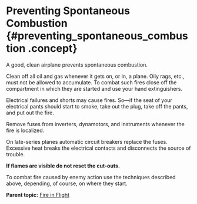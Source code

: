 # Preventing Spontaneous Combustion {#preventing_spontaneous_combustion .concept}

A good, clean airplane prevents spontaneous combustion.

Clean off all oil and gas whenever it gets on, or in, a plane. Oily rags, etc., must not be allowed to accumulate. To combat such fires close off the compartment in which they are started and use your hand extinguishers.

Electrical failures and shorts may cause fires. So—if the seat of your electrical pants should start to smoke, take out the plug, take off the pants, and put out the fire.

Remove fuses from inverters, dynamotors, and instruments whenever the fire is localized.

On late-series planes automatic circuit breakers replace the fuses. Excessive heat breaks the electrical contacts and disconnects the source of trouble.

**If flames are visible do not reset the cut-outs.**

To combat fire caused by enemy action use the techniques described above, depending, of course, on where they start.

**Parent topic:** [Fire in Flight](../topics/fire_in_flight.md)

